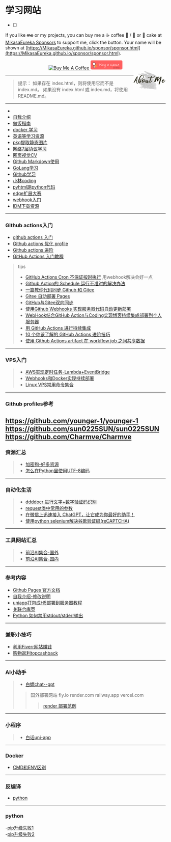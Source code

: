 # 学习网站
- [ ] 
If you like ~~me~~ or my projects, you can buy me a ☕ coffee 🍉 / 🍦 or 🍰 cake at [MikasaEureka Sponsors](https://www.buymeacoffee.com/nf6qphq9t6N) to support me, click the button. Your name will be shown at [https://MikasaEureka.github.io/sponsor/sponsor.html](https://MikasaEureka.github.io/sponsor/sponsor.html).

<div align="center">
<!--START_SECTION:sponsors-->
<a href="https://www.buymeacoffee.com/nf6qphq9t6N" target="_blank">
 <img src="https://cdn.buymeacoffee.com/buttons/v2/default-red.png" alt="Buy Me A Coffee" width="20%" align="topLeft">
</a>
<a href="https://MikasaEureka.github.io/L0CV-web/door/#Ui%60ojr!gns!XNTS!rqnornsrihq" target="_blank">
 <img src="sponsor/playagame.png" alt="Play a Game with Me" width="20%" align="bottomLeft">
</a>

<!--END_SECTION:sponsors-->
</div>
<a href="https://mikasaeureka.github.io/MikasaEureka/" target="_blank">
 <img src="image/aboutme.jpg" alt="About me" width="20%" align="right">
</a>

---
> 提示： 如果存在 index.html，则将使用它而不是 index.md。 如果没有 index.html 或 index.md，将使用 README.md。
---
- []()
- [自我介绍](https://mikasaeureka.github.io/intro/)  
- [做饭指南](https://mikasaeureka.github.io/How2Cook-Home/)  
- [docker 学习](https://yeasy.gitbook.io/docker_practice/)  
- [英语等学习资源](https://tuostudy.com/)  
- [pkg提取静态图片](https://github.com/notscuffed/repkg)  
- [网络7层协议学习](https://xiaolincoding.com/)  
- [网页视觉CV](https://mikasaeureka.github.io/L0CV-web/)  
- [Github Markdown使用](https://www.cnblogs.com/longronglang/p/8453047.html)  
- [GoLang学习](https://github.com/aceld/golang)
- [Github学习](https://github.phodal.com/)
- [小林coding](https://xiaolincoding.com/)
- [pyhtml跑python代码](https://blog.csdn.net/TeamCode/article/details/124841016)  
- [edge扩展大赛](https://edgecontest.microsoft.com/index.html)  
- [webhook入门](https://www.cnblogs.com/wqbin/p/13150805.html)  
- [IDM下载资源](https://MikasaEureka.github.io/DL-IDM.md)  
---
### Github actions入门  
- [github actions 入门](https://juejin.cn/post/6960126908180725773)  
- [Github actions 优化 profile](https://github.com/lowlighter/metrics)
- [Github actions 进阶](https://www.jianshu.com/p/022086076190)
- [GitHub Actions 入门教程](http://www.ruanyifeng.com/blog/2019/09/getting-started-with-github-actions.html)  
> tips
> - [GitHub Actions Cron 不保证按时执行](https://zhuanlan.zhihu.com/p/369780435) 用webhook解决会好一点
> - [Github Action的 Schedule 运行不准时的解决办法](https://zhuanlan.zhihu.com/p/379365305)
> - [一篇教你代码同步 Github 和 Gitee](https://github.com/mqyqingfeng/Blog/issues/236)
> - [Gitee 自动部署 Pages](https://developer.aliyun.com/article/897966) 
> - [GitHub与Gitee双向同步](https://www.bahuangshanren.tech/2021-4/)
> - [使用Github Webhooks 实现服务器代码自动更新部署](https://zhuanlan.zhihu.com/p/108680675)
> - [WebHook结合GitHub Action与Coding实现博客持续集成部署到个人服务器](https://blog.csdn.net/weixin_44777255/article/details/120276596)
> - [用 GitHub Actions 进行持续集成](https://course.rs/test/ci.html)
> - [10 个你该了解的 GitHub Actions 进阶技巧](https://www.jianshu.com/p/022086076190)  
> - [使用 Github Actions artifact 在 workflow job 之间共享数据](https://www.cnblogs.com/kklldog/p/github-actions-artifact.html)  
---
### VPS入门  
> - [AWS实现定时任务-Lambda+EventBridge](https://blog.csdn.net/qq_41905051/article/details/125979892)
> - [Webhooks和Docker实现持续部署](https://www.jianshu.com/p/e71a6f019c7f)
> - [Linux VPS常用命令集合](https://jiami.dog/2736.html)  
---
### Github profiles参考  
 https://github.com/younger-1/younger-1  
 https://github.com/sun0225SUN/sun0225SUN  
 https://github.com/Charmve/Charmve  
---
### 资源汇总  
> - [加密狗-好多资源](https://jiami.dog/)
> - [怎么在Python里使用UTF-8编码](https://zhuanlan.zhihu.com/p/260390949)  
---
### 自动化生活  
> - [ddddocr 进行文字+数字验证码识别](https://blog.51cto.com/royfans/5692943) 
> - [request类中常用的参数](https://www.cnblogs.com/caoyinshan/p/12072847.html)
> - [在微信上迅速接入 ChatGPT，让它成为你最好的助手！](https://github.com/fuergaosi233/wechat-chatgpt)
> - [使用python selenium解决谷歌验证码(reCAPTCHA)](https://blog.csdn.net/weixin_42536182/article/details/121392094)  
---
### 工具网站汇总  
> - [前沿AI集合-国外](https://www.futurepedia.io/)
> - [前沿AI集合-国内](https://www.ainav.cn/)  
---
### 参考内容  
- [Github Pages 官方文档](https://docs.github.com/cn/pages)  
- [自我介绍-修改说明](https://github.com/Jiaocz/Personal-page/wiki)  
- [uniapp打包成H5部署到服务器教程](https://www.jianshu.com/p/dee3043bc994)  
- [关联仓库页](https://docs.github.com/cn/pages/configuring-a-custom-domain-for-your-github-pages-site/managing-a-custom-domain-for-your-github-pages-site)  
- [Python 如何禁用stdout/stderr输出](https://zhuanlan.zhihu.com/p/186276214)  
---
### 兼职小技巧
- [利用Fiverr网站赚钱](https://jiami.dog/3772.html)
- [购物返利topcashback](https://www.topcashback.cn/ref/MikasaEureka)  
---
### AI小助手
> - [白嫖chat--gpt](https://m.php.cn/ai/515772.html) 
> > 国外部署网站
fly.io
render.com
railway.app
vercel.com
> > > [render 部署范例](https://www.freecodecamp.org/chinese/news/how-to-deploy-nodejs-application-with-render/)  
---
### 小程序
> - [白话uni-app](https://ask.dcloud.net.cn/article/35657)  
---
### Docker  
- [CMD和ENV区别](https://blog.csdn.net/weixin_45842494/article/details/123151006)  
---  
### 反编译
- [python](https://blog.csdn.net/qq_34215281/article/details/122319278)  
---   
### python  
-[pip升级失败1](https://blog.csdn.net/poorlytechnology/article/details/110914472)  
-[pip升级失败2](https://blog.csdn.net/weixin_41450123/article/details/110244117)  
